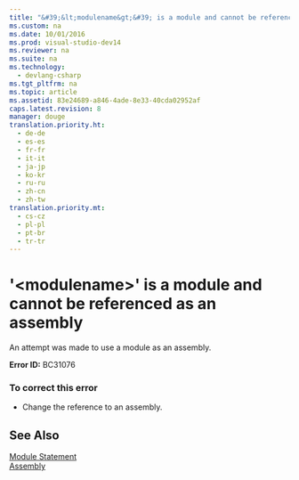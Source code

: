 ```yaml
---
title: "&#39;&lt;modulename&gt;&#39; is a module and cannot be referenced as an assembly"
ms.custom: na
ms.date: 10/01/2016
ms.prod: visual-studio-dev14
ms.reviewer: na
ms.suite: na
ms.technology: 
  - devlang-csharp
ms.tgt_pltfrm: na
ms.topic: article
ms.assetid: 83e24689-a846-4ade-8e33-40cda02952af
caps.latest.revision: 8
manager: douge
translation.priority.ht: 
  - de-de
  - es-es
  - fr-fr
  - it-it
  - ja-jp
  - ko-kr
  - ru-ru
  - zh-cn
  - zh-tw
translation.priority.mt: 
  - cs-cz
  - pl-pl
  - pt-br
  - tr-tr
---
```

# &#39;&lt;modulename&gt;&#39; is a module and cannot be referenced as an assembly
An attempt was made to use a module as an assembly.  
  
 **Error ID:** BC31076  
  
### To correct this error  
  
-   Change the reference to an assembly.  
  
## See Also  
 [Module Statement](../Topic/Module%20Statement.md)   
 [Assembly](../Topic/Assembly%20\(Visual%20Basic\).md)